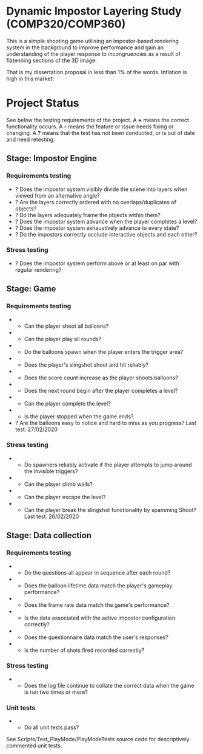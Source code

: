 # Dynamic Impostor Layering Study (COMP320/COMP360)
This is a simple shooting game utilising an impostor-based rendering system in the background to improve performance and gain an understanding of the player response to incongruencies as a result of flatenning sections of the 3D image.

That is my dissertation proposal in less than 1% of the words. Inflation is high in this market!

# Project Status
See below the testing requirements of the project. A **+** means the correct functionality occurs. A **-** means the feature or issue needs fixing or changing. A **?** means that the test has not been conducted, or is out of date and need retesting.

## Stage: Impostor Engine
### Requirements testing
* ? Does the impostor system visibly divide the scene into layers when viewed from an alternative angle?
* ? Are the layers correctly ordered with no overlaps/duplicates of objects?
* ? Do the layers adequately frame the objects within them?
* ? Does the impostor system advance when the player completes a level?
* ? Does the impostor system exhaustively advance to every state?
* ? Do the impostors correctly occlude interactive objects and each other?

### Stress testing
* ? Does the impostor system perform above or at least on par with regular rendering?

## Stage: Game
### Requirements testing
* + Can the player shoot all balloons?
* + Can the player play all rounds?
* + Do the balloons spawn when the player enters the trigger area?
* + Does the player's slingshot shoot and hit reliably?
* + Does the score count increase as the player shoots balloons?
* + Does the next round begin after the player completes a level?
* + Can the player complete the level?
* + Is the player stopped when the game ends?
* ? Are the balloons easy to notice and hard to miss as you progress?
Last test: 27/02/2020

### Stress testing
* + Do spawners reliably activate if the player attempts to jump around the invisible triggers?
* + Can the player climb walls?
* + Can the player escape the level?
* + Can the player break the slingshot functionality by spamming Shoot?
Last test: 26/02/2020

## Stage: Data collection
### Requirements testing
* + Do the questions all appear in sequence after each round?
* + Does the balloon lifetime data match the player's gameplay performance?
* - Does the frame rate data match the game's performance?
* + Is the data associated with the active impostor configuration correctly?
* + Does the questionnaire data match the user's responses?
* - Is the number of shots fired recorded correctly?

### Stress testing
* + Does the log file continue to collate the correct data when the game is run two times or more?

### Unit tests
* + Do all unit tests pass?

See Scripts/Test_PlayMode/PlayModeTests source code for descriptively commented unit tests.